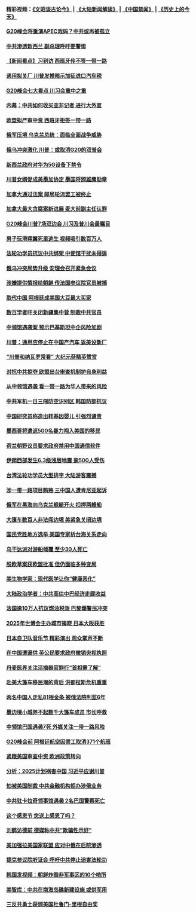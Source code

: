 #### 精彩视频：[《文昭谈古论今》](https://github.com/gfw-breaker/wenzhao/blob/master/README.md?t=11290931) | [《大陆新闻解读》](https://github.com/gfw-breaker/ntdtv-comedy/blob/master/README.md?t=11290931) | [《中国禁闻》](https://github.com/gfw-breaker/ntdtv-news/blob/master/README.md?t=11290931) | [《历史上的今天》](https://github.com/gfw-breaker/today-in-history/blob/master/README.md?t=11290931) 

#### [G20峰会将重演APEC戏码？中共或再被孤立](../pages/nsc418/n10880029.md?t=11290931) 

#### [中共渗透新西兰 副总理呼吁要警惕](../pages/nsc418/n10879826.md?t=11290931) 

#### [【新闻看点】习到访 西班牙传不签一带一路](../pages/nsc418/n10879605.md?t=11290931) 

#### [通用拟关厂 川普发推暗示加征进口汽车税](../pages/nsc418/n10879747.md?t=11290931) 

#### [G20峰会七大看点 川习会重中之重](../pages/nsc418/n10879611.md?t=11290931) 

#### [内幕：中共如何收买亚非记者 进行大外宣](../pages/nsc418/n10879405.md?t=11290931) 

#### [欧盟拟严审中资 西班牙拒签一带一路](../pages/nsc418/n10879421.md?t=11290931) 

#### [俄军压境 乌克兰总统：面临全面战争威胁](../pages/nsc418/n10878722.md?t=11290931) 

#### [俄乌冲突激化 川普：或取消G20的双普会](../pages/nsc418/n10878861.md?t=11290931) 

#### [新西兰政府对华为5G设备下禁令](../pages/nsc418/n10878480.md?t=11290931) 

#### [川普女婿促成美墨加协定 墨国将颁雄鹰勋章](../pages/nsc418/n10878129.md?t=11290931) 

#### [加拿大通过法案 邮局轮流罢工被终止](../pages/nsc418/n10878104.md?t=11290931) 

#### [加拿大最大贪腐案新进展 麦大前副主任认罪](../pages/nsc418/n10878080.md?t=11290931) 

#### [G20峰会川普7场双边会 川习及普川会最瞩目](../pages/nsc418/n10877729.md?t=11290931) 

#### [男子玩滑翔翼死里逃生 视频吸引数百万人](../pages/nsc418/n10877704.md?t=11290931) 

#### [法轮功学员抗议中共绑架 中使馆干扰未得逞](../pages/nsc418/n10877075.md?t=11290931) 

#### [俄乌冲突局势升级 安理会召开紧急会议](../pages/nsc418/n10876819.md?t=11290931) 

#### [涉嫌提供情报给朝鲜 传法国参议院官员被捕](../pages/nsc418/n10876717.md?t=11290931) 

#### [取代中国 阿根廷成美国大豆最大买家](../pages/nsc418/n10876091.md?t=11290931) 

#### [数百学者吁关闭新疆集中营 制裁中共官员](../pages/nsc418/n10876142.md?t=11290931) 

#### [中领馆遇袭案 预示巴基斯坦中企风险加剧](../pages/nsc418/n10875640.md?t=11290931) 

#### [川普：通用应停止在中国产汽车 返美设新厂](../pages/nsc418/n10875814.md?t=11290931) 

#### [“川普和纳瓦罗常看” 大纪元获精英赞赏](../pages/nsc418/n10874031.md?t=11290931) 

#### [对抗中共掠夺 欧盟出台审查机制护自身利益](../pages/nsc418/n10875554.md?t=11290931) 

#### [从中领馆遇袭 看一带一路为华人带来的风险](../pages/nsc418/n10875453.md?t=11290931) 

#### [中共军机一日三闯防空识别区 韩国防部抗议](../pages/nsc418/n10874735.md?t=11290931) 

#### [中国研究员称造出转基因婴儿 引强烈谴责](../pages/nsc418/n10874934.md?t=11290931) 

#### [墨西哥将遣返500名暴力闯入美国的移民](../pages/nsc418/n10874795.md?t=11290931) 

#### [荷兰朝野议员要求政府禁用中国通信软件](../pages/nsc418/n10874343.md?t=11290931) 

#### [伊朗西部发生6.3级浅层地震 逾500人受伤](../pages/nsc418/n10874736.md?t=11290931) 

#### [台湾法轮功学员大型排字 大陆游客震撼](../pages/nsc418/n10873468.md?t=11290931) 

#### [涉一带一路项目贿赂 三中国人遭肯尼亚起诉](../pages/nsc418/n10874123.md?t=11290931) 

#### [俄军在黑海向乌克兰舰艇开火 扣押两艘船](../pages/nsc418/n10873926.md?t=11290931) 

#### [大篷车数百人非法闯边境 美紧急关闭边境](../pages/nsc418/n10873849.md?t=11290931) 

#### [国民党胜地方选举 美国专家析台海关系走向](../pages/nsc418/n10873601.md?t=11290931) 

#### [乌干达派对游船倾覆 至少30人死亡](../pages/nsc418/n10873417.md?t=11290931) 

#### [脱欧草案获欧盟批准 但仍面临多种变局](../pages/nsc418/n10873284.md?t=11290931) 

#### [美生物学家：现代医学让你“健康恶化”](../pages/nsc418/n10872870.md?t=11290931) 

#### [大陆政治学者：中共高估中巴经济走廊收益](../pages/nsc418/n10872678.md?t=11290931) 

#### [法国逾10万人抗议燃油税涨 巴黎爆警民冲突](../pages/nsc418/n10872878.md?t=11290931) 

#### [2025年世博会主办城市揭晓 日本大阪获胜](../pages/nsc418/n10872338.md?t=11290931) 

#### [日本自卫队音乐节 精彩演出 观众掌声不断](../pages/nsc418/n10872312.md?t=11290931) 

#### [在中国遭逼供 英公民要求政府撤销央视执照](../pages/nsc418/n10871815.md?t=11290931) 

#### [丹麦医界关注活摘器官罪行“首相需了解”](../pages/nsc418/n10868641.md?t=11290931) 

#### [赴美大篷车移民潮的背后 洪都拉斯危机重重](../pages/nsc418/n10871641.md?t=11290931) 

#### [两名中国人走私81根金条 被俄法院判监6年](../pages/nsc418/n10871643.md?t=11290931) 

#### [墨边境小城养不起数千大篷车成员 市长呼救](../pages/nsc418/n10871580.md?t=11290931) 

#### [中领馆巴国遇袭7死 外媒关注一带一路风险](../pages/nsc418/n10871570.md?t=11290931) 

#### [G20峰会前 阿根廷航空因罢工取消371个航班](../pages/nsc418/n10871541.md?t=11290931) 

#### [紧跟美国审查中资 欧洲政策转向](../pages/nsc418/n10871173.md?t=11290931) 

#### [分析：2025计划祸害中国 习近平应谢川普](../pages/nsc418/n10871045.md?t=11290931) 

#### [怕被美国制裁 中共金融机构拒办涉俄业务](../pages/nsc418/n10869676.md?t=11290931) 

#### [中共驻卡拉奇领事馆遇袭 2名巴国警察死亡](../pages/nsc418/n10870377.md?t=11290931) 

#### [这个感恩节 您送上感恩了吗？](../pages/nsc418/n10869319.md?t=11290931) 

#### [刘鹤访德前 德媒称中共“欺骗性示好”](../pages/nsc418/n10868755.md?t=11290931) 

#### [美加强拉美国家联盟 应对中俄在后院渗透](../pages/nsc418/n10866498.md?t=11290931) 

#### [捷克参议院听证会 呼吁中共停止迫害法轮功](../pages/nsc418/n10868371.md?t=11290931) 

#### [韩国发视频：朝鲜炸毁非军事区的10个哨所](../pages/nsc418/n10868183.md?t=11290931) 

#### [美智库：中共在南海岛礁新建设施 或供军用](../pages/nsc418/n10867614.md?t=11290931) 

#### [三反共勇士获颁美国杜鲁门-里根自由奖](../pages/nsc418/n10866763.md?t=11290931) 

